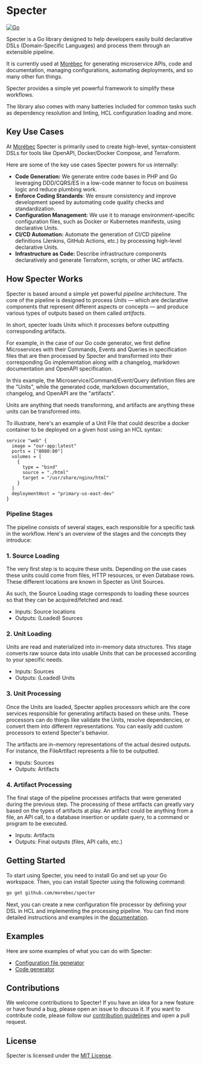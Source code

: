 # Specter

[![Go](https://github.com/Morebec/specter/actions/workflows/go.yml/badge.svg)](https://github.com/Morebec/specter/actions/workflows/go.yml)

Specter is a Go library designed to help developers easily build declarative DSLs (Domain-Specific Languages) and 
process them through an extensible pipeline. 

It is currently used at [Morébec](https://morebec.com) for generating microservice APIs, code and documentation, 
managing configurations, automating deployments, and so many other fun things. 

Specter provides a simple yet powerful framework to simplify these workflows.

The library also comes with many batteries included for common tasks such as dependency resolution 
and linting, HCL configuration loading and more.

## Key Use Cases

At [Morébec](https://morebec.com) Specter is primarily used to create high-level, syntax-consistent DSLs for tools 
like OpenAPI, Docker/Docker Compose, and Terraform. 

Here are some of the key use cases Specter powers for us internally:

- **Code Generation:** We generate entire code bases in PHP and Go leveraging DDD/CQRS/ES in a low-code manner to focus on business logic and 
reduce plumbing work.
- **Enforce Coding Standards**: We ensure consistency and improve development speed by automating code quality checks and 
  standardization.
- **Configuration Management:** We use it to manage environment-specific configuration files, such as Docker or 
  Kubernetes manifests, using declarative Units.
- **CI/CD Automation:** Automate the generation of CI/CD pipeline definitions (Jenkins, GitHub Actions, etc.) 
  by processing high-level declarative Units.
- **Infrastructure as Code:** Describe infrastructure components declaratively and generate Terraform, 
  scripts, or other IAC artifacts.


## How Specter Works
Specter is based around a simple yet powerful *pipeline* architecture. The core of the pipeline is designed to process 
*Units* — which are declarative components that represent different aspects or concepts — and produce various types 
of outputs based on them called *artifacts*.

In short, specter loads Units which it processes before outputting corresponding artifacts.

For example, in the case of our Go code generator, we first define Microservices with their Commands, Events
and Queries in specification files that are then processed by Specter and transformed into their 
corresponding Go implementation along with a changelog, markdown documentation and OpenAPI specification.

In this example, the Microservice/Command/Event/Query definition files are the "Units", while the
generated code, markdown documentation, changelog, and OpenAPI are the "artifacts".

Units are anything that needs transforming, and artifacts are anything these units can be transformed into.

To illustrate, here's an example of a Unit File that could describe a docker container to be deployed on a 
given host using an HCL syntax:

```
service "web" {
  image = "our-app:latest"
  ports = ["8080:80"]
  volumes = [
    {
      type = "bind"
      source = "./html"
      target = "/usr/share/nginx/html"
    }
  ]
  deploymentHost = "primary-us-east-dev"
}
```

### Pipeline Stages
The pipeline consists of several stages, each responsible for a specific task in the workflow. 
Here's an overview of the stages and the concepts they introduce:

### 1. Source Loading
The very first step is to acquire these units. Depending on the use cases these units could come from files, HTTP resources,
or even Database rows. These different locations are known in Specter as Unit Sources.

As such, the Source Loading stage corresponds to loading these sources so that they can be acquired/fetched 
and read.

- Inputs: Source locations
- Outputs: (Loaded) Sources

### 2. Unit Loading
Units are read and materialized into in-memory data structures. This stage converts raw source data into 
usable Units that can be processed according to your specific needs.

- Inputs: Sources
- Outputs: (Loaded) Units

### 3. Unit Processing
Once the Units are loaded, Specter applies processors which are the core services responsible for generating artifacts
based on these units. These processors can do things like validate the Units, resolve dependencies, or convert them 
into different representations. You can easily add custom processors to extend Specter's behavior. 

The artifacts are in-memory representations of the actual desired outputs. For instance, the FileArtifact represents
a file to be outputted.

- Inputs: Sources
- Outputs: Artifacts

### 4. Artifact Processing
The final stage of the pipeline processes artifacts that were generated during the previous step.
The processing of these artifacts can greatly vary based on the types of artifacts at play.
An artifact could be anything from a file, an API call, to a database insertion or update query, 
to a command or program to be executed.

- Inputs: Artifacts
- Outputs: Final outputs (files, API calls, etc.)

## Getting Started

To start using Specter, you need to install Go and set up your Go workspace. 
Then, you can install Specter using the following command:

```bash
go get github.com/morebec/specter
```

Next, you can create a new configuration file processor by defining your DSL in HCL and implementing the processing 
pipeline. You can find more detailed instructions and examples in the [documentation](https://morebec.github.io/specter).

## Examples

Here are some examples of what you can do with Specter:

- [Configuration file generator](https://github.com/morebec/specter-example-config-generator)
- [Code generator](https://github.com/morebec/specter-example-code-generator)

## Contributions

We welcome contributions to Specter! If you have an idea for a new feature or have found a bug, please open an issue to 
discuss it. If you want to contribute code, please follow 
our [contribution guidelines](https://morebec.github.io/specter/contributing) and open a pull request.

## License

Specter is licensed under the [MIT License](LICENSE).
